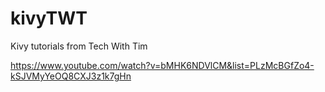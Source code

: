 # kivyTWT

Kivy tutorials from Tech With Tim

https://www.youtube.com/watch?v=bMHK6NDVlCM&list=PLzMcBGfZo4-kSJVMyYeOQ8CXJ3z1k7gHn
